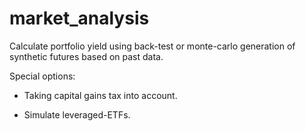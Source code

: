# market_analysis
Calculate portfolio yield using back-test or monte-carlo generation of synthetic futures based on past data.

Special options:

* Taking capital gains tax into account. 

* Simulate leveraged-ETFs.